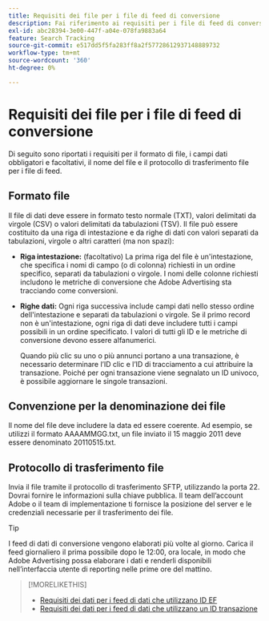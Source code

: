 ```yaml
---
title: Requisiti dei file per i file di feed di conversione
description: Fai riferimento ai requisiti per i file di feed di conversione.
exl-id: abc28394-3e00-447f-a04e-078fa9883a64
feature: Search Tracking
source-git-commit: e517dd5f5fa283ff8a2f57728612937148889732
workflow-type: tm+mt
source-wordcount: '360'
ht-degree: 0%

---
```


# Requisiti dei file per i file di feed di conversione

Di seguito sono riportati i requisiti per il formato di file, i campi dati obbligatori e facoltativi, il nome del file e il protocollo di trasferimento file per i file di feed.

## Formato file

Il file di dati deve essere in formato testo normale (TXT), valori delimitati da virgole (CSV) o valori delimitati da tabulazioni (TSV). Il file può essere costituito da una riga di intestazione e da righe di dati con valori separati da tabulazioni, virgole o altri caratteri (ma non spazi):

* **Riga intestazione:** (facoltativo) La prima riga del file è un&#39;intestazione, che specifica i nomi di campo (o di colonna) richiesti in un ordine specifico, separati da tabulazioni o virgole. I nomi delle colonne richiesti includono le metriche di conversione che Adobe Advertising sta tracciando come conversioni.

* **Righe dati:** Ogni riga successiva include campi dati nello stesso ordine dell&#39;intestazione e separati da tabulazioni o virgole. Se il primo record non è un&#39;intestazione, ogni riga di dati deve includere tutti i campi possibili in un ordine specificato. I valori di tutti gli ID e le metriche di conversione devono essere alfanumerici.

  Quando più clic su uno o più annunci portano a una transazione, è necessario determinare l’ID clic e l’ID di tracciamento a cui attribuire la transazione. Poiché per ogni transazione viene segnalato un ID univoco, è possibile aggiornare le singole transazioni.

## Convenzione per la denominazione dei file

Il nome del file deve includere la data ed essere coerente. Ad esempio, se utilizzi il formato AAAAMMGG.txt, un file inviato il 15 maggio 2011 deve essere denominato 20110515.txt.

## Protocollo di trasferimento file

Invia il file tramite il protocollo di trasferimento SFTP, utilizzando la porta 22. Dovrai fornire le informazioni sulla chiave pubblica.  Il team dell’account Adobe o il team di implementazione ti fornisce la posizione del server e le credenziali necessarie per il trasferimento dei file.

>[!TIP]
>
>I feed di dati di conversione vengono elaborati più volte al giorno. Carica il feed giornaliero il prima possibile dopo le 12:00, ora locale, in modo che Adobe Advertising possa elaborare i dati e renderli disponibili nell’interfaccia utente di reporting nelle prime ore del mattino.

>[!MORELIKETHIS]
>
>* [Requisiti dei dati per i feed di dati che utilizzano ID EF](/help/search-social-commerce/tracking/feed-ef-id-data-requirements.md)
>* [Requisiti dei dati per i feed di dati che utilizzano un ID transazione](/help/search-social-commerce/tracking/feed-transaction-id-data-requirements.md)
